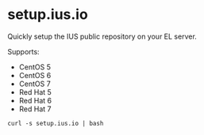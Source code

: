 setup.ius.io
============

Quickly setup the IUS public repository on your EL server.

Supports:
* CentOS 5
* CentOS 6
* CentOS 7
* Red Hat 5
* Red Hat 6
* Red Hat 7

```
curl -s setup.ius.io | bash
```
